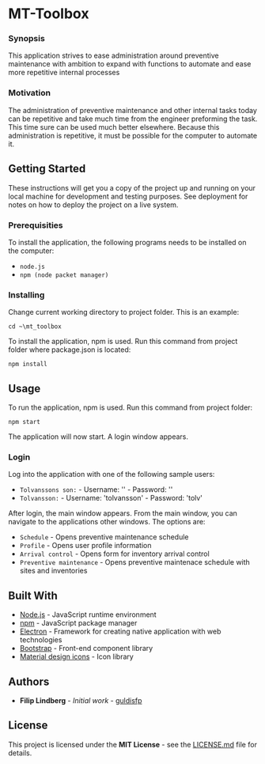 # MT-Toolbox

### Synopsis

This application strives to ease administration around preventive maintenance with ambition to expand with functions to automate and ease more repetitive internal processes

### Motivation

The administration of preventive maintenance and other internal tasks today can be repetitive and take much time from the engineer preforming the task. This time sure can be used much better elsewhere. Because this administration is repetitive, it must be possible for the computer to automate it.

## Getting Started

These instructions will get you a copy of the project up and running on your local machine for development and testing purposes. See deployment for notes on how to deploy the project on a live system.

### Prerequisities

To install the application, the following programs needs to be installed on the computer:

- `node.js`
- `npm (node packet manager)`

### Installing

Change current working directory to project folder. This is an example:

```
cd ~\mt_toolbox
```

To install the application, npm is used. Run this command from project folder where package.json is located:

```
npm install
```

## Usage

To run the application, npm is used. Run this command from project folder:

```
npm start
```

The application will now start. A login window appears.

### Login

Log into the application with one of the following sample users:

- `Tolvanssons son:` - Username: '' - Password: ''
- `Tolvansson:` - Username: 'tolvansson' - Password: 'tolv'

After login, the main window appears. From the main window, you can navigate to the applications other windows. The options are:

- `Schedule` - Opens preventive maintenance schedule
- `Profile` - Opens user profile information
- `Arrival control` - Opens form for inventory arrival control
- `Preventive maintenance` - Opens preventive maintenace schedule with sites and inventories

## Built With

* [Node.js](https://nodejs.org/en/) - JavaScript runtime environment
* [npm](https://www.npmjs.com/) - JavaScript package manager
* [Electron](https://electronjs.org/) - Framework for creating native application with web technologies
* [Bootstrap](https://getbootstrap.com/) - Front-end component library
* [Material design icons](https://material.io/) - Icon library

## Authors

* **Filip Lindberg** - *Initial work* - [guldisfp](https://github.com/guldisfp)

## License

This project is licensed under the **MIT License** - see the [LICENSE.md](LICENSE.md) file for details.

